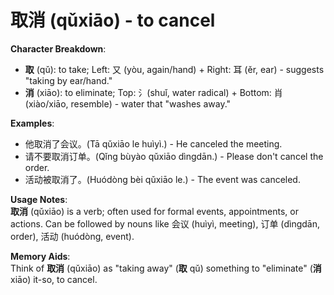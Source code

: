 # **取消 (qǔxiāo) - to cancel**

**Character Breakdown**:  
- **取** (qǔ): to take; Left: 又 (yòu, again/hand) + Right: 耳 (ěr, ear) - suggests "taking by ear/hand."  
- **消** (xiāo): to eliminate; Top: 氵(shuǐ, water radical) + Bottom: 肖 (xiào/xiāo, resemble) - water that "washes away."

**Examples**:  
- 他取消了会议。(Tā qǔxiāo le huìyì.) - He canceled the meeting.  
- 请不要取消订单。(Qǐng bùyào qǔxiāo dìngdān.) - Please don't cancel the order.  
- 活动被取消了。(Huódòng bèi qǔxiāo le.) - The event was canceled.

**Usage Notes**:  
**取消** (qǔxiāo) is a verb; often used for formal events, appointments, or actions. Can be followed by nouns like 会议 (huìyì, meeting), 订单 (dìngdān, order), 活动 (huódòng, event).

**Memory Aids**:  
Think of **取消** (qǔxiāo) as "taking away" (**取** qǔ) something to "eliminate" (**消** xiāo) it-so, to cancel.